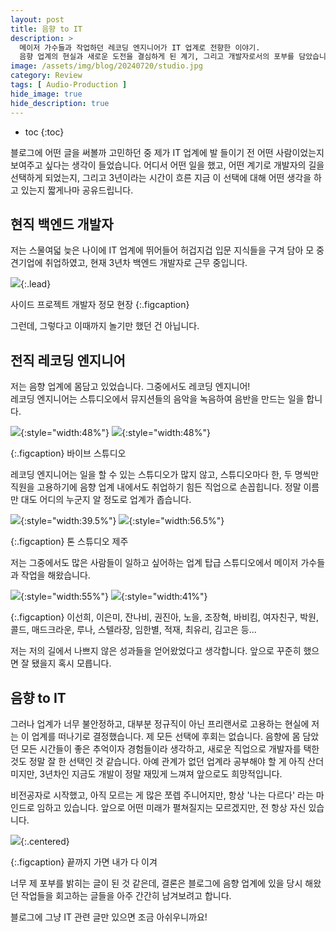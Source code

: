 ```yaml
---
layout: post
title: 음향 to IT
description: >
  메이저 가수들과 작업하던 레코딩 엔지니어가 IT 업계로 전향한 이야기.
  음향 업계의 현실과 새로운 도전을 결심하게 된 계기, 그리고 개발자로서의 포부를 담았습니다.
image: /assets/img/blog/20240720/studio.jpg
category: Review
tags: [ Audio-Production ]
hide_image: true
hide_description: true
---
```


* toc
{:toc}

블로그에 어떤 글을 써볼까 고민하던 중 제가 IT 업계에 발 들이기 전 어떤 사람이었는지 보여주고 싶다는 생각이 들었습니다. 
어디서 어떤 일을 했고, 어떤 계기로 개발자의 길을 선택하게 되었는지, 그리고 3년이라는 시간이 흐른 지금 이 선택에 대해 어떤 생각을 하고 있는지 짧게나마 공유드립니다.

## 현직 백엔드 개발자

저는 스물여덟 늦은 나이에 IT 업계에 뛰어들어 허겁지겁 입문 지식들을 구겨 담아 모 중견기업에 취업하였고, 현재 3년차 백엔드 개발자로 근무 중입니다.

![](/assets/img/blog/20240720/side-project.jpg){:.lead}

사이드 프로젝트 개발자 정모 현장
{:.figcaption}

그런데, 그렇다고 이때까지 놀기만 했던 건 아닙니다.

## 전직 레코딩 엔지니어

저는 음향 업계에 몸담고 있었습니다. 그중에서도 레코딩 엔지니어!  
레코딩 엔지니어는 스튜디오에서 뮤지션들의 음악을 녹음하여 음반을 만드는 일을 합니다.

![](/assets/img/blog/20240720/vibe1.jpg){:style="width:48%"}
![](/assets/img/blog/20240720/vibe2.jpg){:style="width:48%"}

{:.figcaption}
바이브 스튜디오

레코딩 엔지니어는 일을 할 수 있는 스튜디오가 많지 않고, 스튜디오마다 한, 두 명씩만 직원을 고용하기에 음향 업계 내에서도 취업하기 힘든 직업으로 손꼽힙니다.
정말 이름만 대도 어디의 누군지 알 정도로 업계가 좁습니다.

![](/assets/img/blog/20240720/tone1.jpg){:style="width:39.5%"}
![](/assets/img/blog/20240720/tone2.jpg){:style="width:56.5%"}

{:.figcaption}
톤 스튜디오 제주

저는 그중에서도 많은 사람들이 일하고 싶어하는 업계 탑급 스튜디오에서 메이저 가수들과 작업을 해왔습니다.

![](/assets/img/blog/20240720/record1.jpg){:style="width:55%"}
![](/assets/img/blog/20240720/record2.jpg){:style="width:41%"}

{:.figcaption}
이선희, 이은미, 잔나비, 권진아, 노을, 조장혁, 바비킴, 여자친구, 박원, 콜드, 매드크라운, 루나, 스텔라장, 임한별, 적재, 최유리, 김고은 등...

저는 저의 길에서 나쁘지 않은 성과들을 얻어왔었다고 생각합니다. 앞으로 꾸준히 했으면 잘 됐을지 혹시 모릅니다.

## 음향 to IT

그러나 업계가 너무 불안정하고, 대부분 정규직이 아닌 프리랜서로 고용하는 현실에 저는 이 업계를 떠나기로 결정했습니다. 제 모든 선택에 후회는 없습니다. 
음향에 몸 담았던 모든 시간들이 좋은 추억이자 경험들이라 생각하고, 새로운 직업으로 개발자를 택한 것도 정말 잘 한 선택인 것 같습니다. 
아예 관계가 없던 업계라 공부해야 할 게 아직 산더미지만, 3년차인 지금도 개발이 정말 재밌게 느껴져 앞으로도 희망적입니다.

비전공자로 시작했고, 아직 모르는 게 많은 쪼렙 주니어지만, 항상 '나는 다르다' 라는 마인드로 임하고 있습니다.
앞으로 어떤 미래가 펼쳐질지는 모르겠지만, 전 항상 자신 있습니다.

![](/assets/img/blog/20240720/win.jpg){:.centered}

{:.figcaption}
끝까지 가면 내가 다 이겨

너무 제 포부를 밝히는 글이 된 것 같은데, 결론은 블로그에 음향 업계에 있을 당시 해왔던 작업들을 회고하는 글들을 아주 간간히 남겨보려고 합니다.  

블로그에 그냥 IT 관련 글만 있으면 조금 아쉬우니까요!